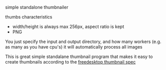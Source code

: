 simple standalone thumbnailer

thumbs characteristics
* width/height is always max 256px, aspect ratio is kept
* PNG

You just specify the input and output directory,
and how many workers (e.g. as many as you have cpu's)
it will automatically process all images

This is great simple standalane thumbnail program that
makes it easy to create thumbnails according to the
[freedesktop thumbnail spec](http://specifications.freedesktop.org/thumbnail-spec/thumbnail-spec-latest.html)
